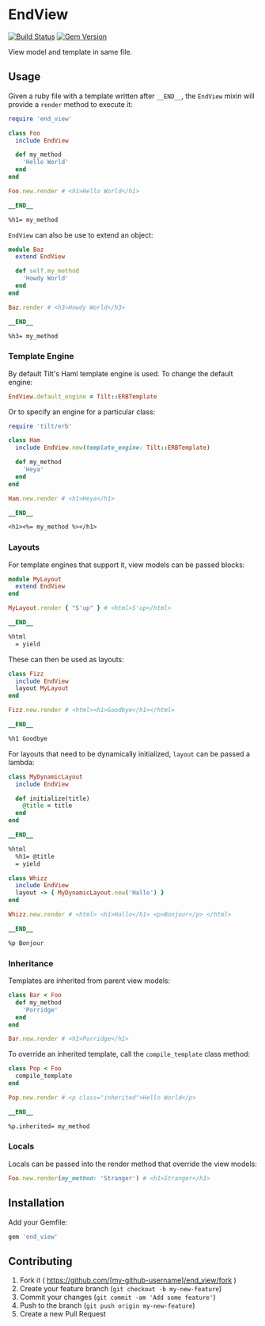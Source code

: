 # EndView

[![Build Status](https://travis-ci.org/mushishi78/end_view.svg?branch=master)](https://travis-ci.org/mushishi78/end_view)
[![Gem Version](https://badge.fury.io/rb/end_view.svg)](http://badge.fury.io/rb/end_view)

View model and template in same file.

## Usage

Given a ruby file with a template written after `__END__`, the `EndView` mixin will provide a `render` method to execute it:

``` ruby
require 'end_view'

class Foo
  include EndView

  def my_method
    'Hello World'
  end
end

Foo.new.render # <h1>Hello World</h1>

__END__

%h1= my_method
```

`EndView` can also be use to extend an object:

``` ruby
module Baz
  extend EndView

  def self.my_method
    'Howdy World'
  end
end

Baz.render # <h3>Howdy World</h3>

__END__

%h3= my_method
```

### Template Engine

By default Tilt's Haml template engine is used. To change the default engine:

``` ruby
EndView.default_engine = Tilt::ERBTemplate
```

Or to specify an engine for a particular class:

``` ruby
require 'tilt/erb'

class Ham
  include EndView.new(template_engine: Tilt::ERBTemplate)

  def my_method
    'Heya'
  end
end

Ham.new.render # <h1>Heya</h1>

__END__

<h1><%= my_method %></h1>
```

### Layouts

For template engines that support it, view models can be passed blocks:

``` ruby
module MyLayout
  extend EndView
end

MyLayout.render { "S'up" } # <html>S'up</html>

__END__

%html
  = yield
```

These can then be used as layouts:

``` ruby
class Fizz
  include EndView
  layout MyLayout
end

Fizz.new.render # <html><h1>Goodbye</h1></html>

__END__

%h1 Goodbye
```

For layouts that need to be dynamically initialized, `layout` can be passed a lambda:

``` ruby
class MyDynamicLayout
  include EndView

  def initialize(title)
    @title = title
  end
end

__END__

%html
  %h1= @title
  = yield
```

``` ruby
class Whizz
  include EndView
  layout -> { MyDynamicLayout.new('Hallo') }
end

Whizz.new.render # <html> <h1>Hallo</h1> <p>Bonjour</p> </html>

__END__

%p Bonjour
```

### Inheritance

Templates are inherited from parent view models:

``` ruby
class Bar < Foo
  def my_method
    'Porridge'
  end
end

Bar.new.render # <h1>Porridge</h1>
```

To override an inherited template, call the `compile_template` class method:

``` ruby
class Pop < Foo
  compile_template
end

Pop.new.render # <p class="inherited">Hello World</p>

__END__

%p.inherited= my_method
```

### Locals

Locals can be passed into the render method that override the view models:

``` ruby
Foo.new.render(my_method: 'Stranger') # <h1>Stranger</h1>
```

## Installation

Add your Gemfile:

```ruby
gem 'end_view'
```

## Contributing

1. Fork it ( https://github.com/[my-github-username]/end_view/fork )
2. Create your feature branch (`git checkout -b my-new-feature`)
3. Commit your changes (`git commit -am 'Add some feature'`)
4. Push to the branch (`git push origin my-new-feature`)
5. Create a new Pull Request
